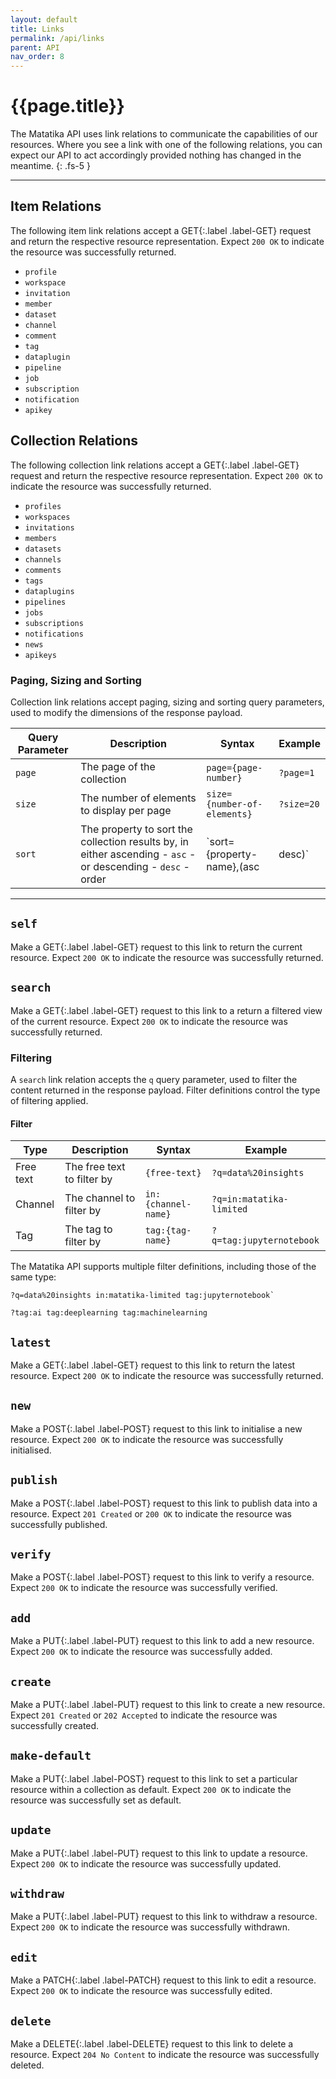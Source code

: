 ```yaml
---
layout: default
title: Links
permalink: /api/links
parent: API
nav_order: 8
---
```


# {{page.title}}

The Matatika API uses link relations to communicate the capabilities of our resources.  Where you see a link with one of the following relations, you can expect our API to act accordingly provided nothing has changed in the meantime.
{: .fs-5 }

---

## Item Relations
The following item link relations accept a <span>GET</span>{:.label .label-GET} request and return the respective resource representation. Expect `200 OK` to indicate the resource was successfully returned.
- `profile`
- `workspace`
- `invitation`
- `member`
- `dataset`
- `channel`
- `comment`
- `tag`
- `dataplugin`
- `pipeline`
- `job`
- `subscription`
- `notification`
- `apikey`

## Collection Relations
The following collection link relations accept a <span>GET</span>{:.label .label-GET} request and return the respective resource representation. Expect `200 OK` to indicate the resource was successfully returned.
- `profiles`
- `workspaces`
- `invitations`
- `members`
- `datasets`
- `channels`
- `comments`
- `tags`
- `dataplugins`
- `pipelines`
- `jobs`
- `subscriptions`
- `notifications`
- `news`
- `apikeys`

### Paging, Sizing and Sorting
Collection link relations accept paging, sizing and sorting query parameters, used to modify the dimensions of the response payload.

Query Parameter | Description | Syntax | Example
--------------- | ----------- | ------ | -------
`page` | The page of the collection | `page={page-number}` | `?page=1`
`size` | The number of elements to display per page | `size={number-of-elements}` | `?size=20`
`sort` | The property to sort the collection results by, in either ascending - `asc` - or descending - `desc` -  order | `sort={property-name},(asc|desc)` | `?sort=name,asc`

---

## `self`
Make a <span>GET</span>{:.label .label-GET} request to this link to return the current resource. Expect `200 OK` to indicate the resource was successfully returned.

## `search`
Make a <span>GET</span>{:.label .label-GET} request to this link to a return a filtered view of the current resource. Expect `200 OK` to indicate the resource was successfully returned.

### Filtering
A `search` link relation accepts the `q` query parameter, used to filter the content returned in the response payload. Filter definitions control the type of filtering applied.

#### Filter

Type | Description | Syntax | Example
---- | ----------- | ------ | -------
Free text | The free text to filter by | `{free-text}` | `?q=data%20insights`
Channel | The channel to filter by | `in:{channel-name}` | `?q=in:matatika-limited`
Tag | The tag to filter by | `tag:{tag-name}` | `?q=tag:jupyternotebook`

The Matatika API supports multiple filter definitions, including those of the same type:

```
?q=data%20insights in:matatika-limited tag:jupyternotebook`
```

```
?tag:ai tag:deeplearning tag:machinelearning
```

## `latest`
Make a <span>GET</span>{:.label .label-GET} request to this link to return the latest resource. Expect `200 OK` to indicate the resource was successfully returned.

## `new`
Make a <span>POST</span>{:.label .label-POST} request to this link to initialise a new resource. Expect `200 OK` to indicate the resource was successfully initialised.

## `publish`
Make a <span>POST</span>{:.label .label-POST} request to this link to publish data into a resource. Expect `201 Created` or `200 OK` to indicate the resource was successfully published.

## `verify`
Make a <span>POST</span>{:.label .label-POST} request to this link to verify a resource. Expect `200 OK` to indicate the resource was successfully verified.

## `add`
Make a <span>PUT</span>{:.label .label-PUT} request to this link to add a new resource. Expect `200 OK` to indicate the resource was successfully added.

## `create`
Make a <span>PUT</span>{:.label .label-PUT} request to this link to create a new resource. Expect `201 Created` or `202 Accepted` to indicate the resource was successfully created.

## `make-default`
Make a <span>PUT</span>{:.label .label-POST} request to this link to set a particular resource within a collection as default. Expect `200 OK` to indicate the resource was successfully set as default.

## `update`
Make a <span>PUT</span>{:.label .label-PUT} request to this link to update a resource. Expect `200 OK` to indicate the resource was successfully updated.

## `withdraw` 
Make a <span>PUT</span>{:.label .label-PUT} request to this link to withdraw a resource. Expect `200 OK` to indicate the resource was successfully withdrawn.

## `edit`
Make a <span>PATCH</span>{:.label .label-PATCH} request to this link to edit a resource. Expect `200 OK` to indicate the resource was successfully edited.

## `delete`
Make a <span>DELETE</span>{:.label .label-DELETE} request to this link to delete a resource. Expect `204 No Content` to indicate the resource was successfully deleted.
